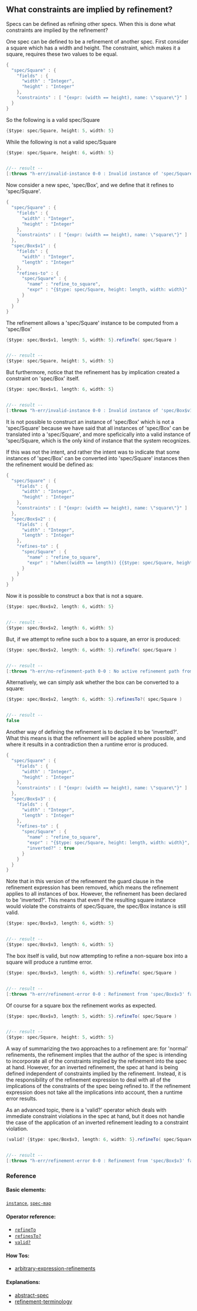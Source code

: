 <!---
  This markdown file was generated. Do not edit.
  -->

## What constraints are implied by refinement?

Specs can be defined as refining other specs. When this is done what constraints are implied by the refinement?

One spec can be defined to be a refinement of another spec. First consider a square which has a width and height. The constraint, which makes it a square, requires these two values to be equal.

```java
{
  "spec/Square" : {
    "fields" : {
      "width" : "Integer",
      "height" : "Integer"
    },
    "constraints" : [ "{expr: (width == height), name: \"square\"}" ]
  }
}
```

So the following is a valid spec/Square

```java
{$type: spec/Square, height: 5, width: 5}
```

While the following is not a valid spec/Square

```java
{$type: spec/Square, height: 6, width: 5}


//-- result --
[:throws "h-err/invalid-instance 0-0 : Invalid instance of 'spec/Square', violates constraints \"spec/Square/square\""]
```

Now consider a new spec, 'spec/Box', and we define that it refines to 'spec/Square'.

```java
{
  "spec/Square" : {
    "fields" : {
      "width" : "Integer",
      "height" : "Integer"
    },
    "constraints" : [ "{expr: (width == height), name: \"square\"}" ]
  },
  "spec/Box$v1" : {
    "fields" : {
      "width" : "Integer",
      "length" : "Integer"
    },
    "refines-to" : {
      "spec/Square" : {
        "name" : "refine_to_square",
        "expr" : "{$type: spec/Square, height: length, width: width}"
      }
    }
  }
}
```

The refinement allows a 'spec/Square' instance to be computed from a 'spec/Box'

```java
{$type: spec/Box$v1, length: 5, width: 5}.refineTo( spec/Square )


//-- result --
{$type: spec/Square, height: 5, width: 5}
```

But furthermore, notice that the refinement has by implication created a constraint on 'spec/Box' itself.

```java
{$type: spec/Box$v1, length: 6, width: 5}


//-- result --
[:throws "h-err/invalid-instance 0-0 : Invalid instance of 'spec/Box$v1', violates constraints \"spec/Square/square\""]
```

It is not possible to construct an instance of 'spec/Box' which is not a 'spec/Square' because we have said that all instances of 'spec/Box' can be translated into a 'spec/Square', and more speficically into a valid instance of 'spec/Square, which is the only kind of instance that the system recognizes.

If this was not the intent, and rather the intent was to indicate that some instances of 'spec/Box' can be converted into 'spec/Square' instances then the refinement would be defined as:

```java
{
  "spec/Square" : {
    "fields" : {
      "width" : "Integer",
      "height" : "Integer"
    },
    "constraints" : [ "{expr: (width == height), name: \"square\"}" ]
  },
  "spec/Box$v2" : {
    "fields" : {
      "width" : "Integer",
      "length" : "Integer"
    },
    "refines-to" : {
      "spec/Square" : {
        "name" : "refine_to_square",
        "expr" : "(when((width == length)) {{$type: spec/Square, height: length, width: width}})"
      }
    }
  }
}
```

Now it is possible to construct a box that is not a square.

```java
{$type: spec/Box$v2, length: 6, width: 5}


//-- result --
{$type: spec/Box$v2, length: 6, width: 5}
```

But, if we attempt to refine such a box to a square, an error is produced:

```java
{$type: spec/Box$v2, length: 6, width: 5}.refineTo( spec/Square )


//-- result --
[:throws "h-err/no-refinement-path 0-0 : No active refinement path from 'spec/Box$v2' to 'spec/Square'"]
```

Alternatively, we can simply ask whether the box can be converted to a square:

```java
{$type: spec/Box$v2, length: 6, width: 5}.refinesTo?( spec/Square )


//-- result --
false
```

Another way of defining the refinement is to declare it to be 'inverted?'. What this means is that the refinement will be applied where possible, and where it results in a contradiction then a runtime error is produced.

```java
{
  "spec/Square" : {
    "fields" : {
      "width" : "Integer",
      "height" : "Integer"
    },
    "constraints" : [ "{expr: (width == height), name: \"square\"}" ]
  },
  "spec/Box$v3" : {
    "fields" : {
      "width" : "Integer",
      "length" : "Integer"
    },
    "refines-to" : {
      "spec/Square" : {
        "name" : "refine_to_square",
        "expr" : "{$type: spec/Square, height: length, width: width}",
        "inverted?" : true
      }
    }
  }
}
```

Note that in this version of the refinement the guard clause in the refinement expression has been removed, which means the refinement applies to all instances of box. However, the refinement has been declared to be 'inverted?'. This means that even if the resulting square instance would violate the constraints of spec/Square, the spec/Box instance is still valid.

```java
{$type: spec/Box$v3, length: 6, width: 5}


//-- result --
{$type: spec/Box$v3, length: 6, width: 5}
```

The box itself is valid, but now attempting to refine a non-square box into a square will produce a runtime error.

```java
{$type: spec/Box$v3, length: 6, width: 5}.refineTo( spec/Square )


//-- result --
[:throws "h-err/refinement-error 0-0 : Refinement from 'spec/Box$v3' failed unexpectedly: \"h-err/invalid-instance 0-0 : Invalid instance of 'spec/Square', violates constraints \\\"spec/Square/square\\\"\""]
```

Of course for a square box the refinement works as expected.

```java
{$type: spec/Box$v3, length: 5, width: 5}.refineTo( spec/Square )


//-- result --
{$type: spec/Square, height: 5, width: 5}
```

A way of summarizing the two approaches to a refinement are: for 'normal' refinements, the refinement implies that the author of the spec is intending to incorporate all of the constraints implied by the refinement into the spec at hand. However, for an inverted refinement, the spec at hand is being defined independent of constraints implied by the refinement. Instead, it is the responsibility of the refinement expression to deal with all of the implications of the constraints of the spec being refined to. If the refinement expression does not take all the implications into account, then a runtime error results.

As an advanced topic, there is a 'valid?' operator which deals with immediate constraint violations in the spec at hand, but it does not handle the case of the application of an inverted refinement leading to a constraint violation.

```java
(valid? {$type: spec/Box$v3, length: 6, width: 5}.refineTo( spec/Square ))


//-- result --
[:throws "h-err/refinement-error 0-0 : Refinement from 'spec/Box$v3' failed unexpectedly: \"h-err/invalid-instance 0-0 : Invalid instance of 'spec/Square', violates constraints \\\"spec/Square/square\\\"\""]
```

### Reference

#### Basic elements:

[`instance`](../halite_basic-syntax-reference-j.md#instance), [`spec-map`](../../halite_spec-syntax-reference.md)

#### Operator reference:

* [`refineTo`](../halite_full-reference-j.md#refineTo)
* [`refinesTo?`](../halite_full-reference-j.md#refinesTo_Q)
* [`valid?`](../halite_full-reference-j.md#valid_Q)


#### How Tos:

* [arbitrary-expression-refinements](../how-to/halite_arbitrary-expression-refinements-j.md)


#### Explanations:

* [abstract-spec](../explanation/halite_abstract-spec-j.md)
* [refinement-terminology](../explanation/halite_refinement-terminology-j.md)


